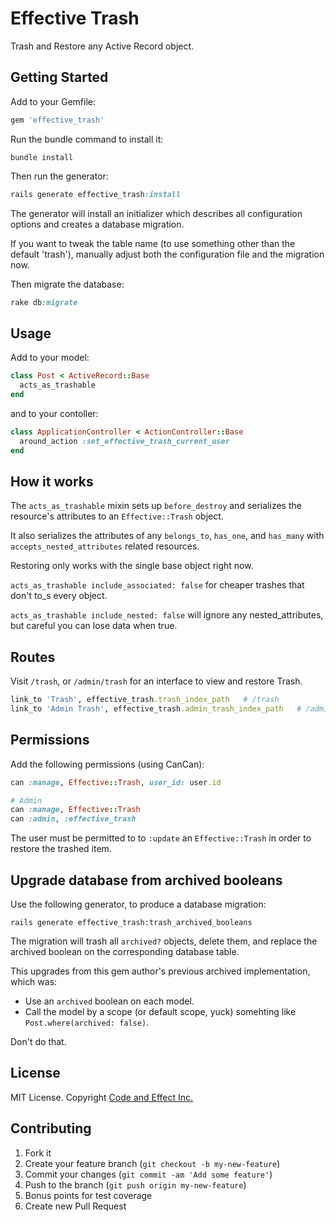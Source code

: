 # Effective Trash

Trash and Restore any Active Record object.

## Getting Started

Add to your Gemfile:

```ruby
gem 'effective_trash'
```

Run the bundle command to install it:

```console
bundle install
```

Then run the generator:

```ruby
rails generate effective_trash:install
```

The generator will install an initializer which describes all configuration options and creates a database migration.

If you want to tweak the table name (to use something other than the default 'trash'), manually adjust both the configuration file and the migration now.

Then migrate the database:

```ruby
rake db:migrate
```

## Usage

Add to your model:

```ruby
class Post < ActiveRecord::Base
  acts_as_trashable
end
```

and to your contoller:

```ruby
class ApplicationController < ActionController::Base
  around_action :set_effective_trash_current_user
end
```

## How it works

The `acts_as_trashable` mixin sets up `before_destroy` and serializes the resource's attributes to an `Effective::Trash` object.

It also serializes the attributes of any `belongs_to`, `has_one`, and `has_many` with `accepts_nested_attributes` related resources.

Restoring only works with the single base object right now.

`acts_as_trashable include_associated: false` for cheaper trashes that don't to_s every object.

`acts_as_trashable include_nested: false` will ignore any nested_attributes, but careful you can lose data when true.

## Routes

Visit `/trash`, or `/admin/trash` for an interface to view and restore Trash.

```ruby
link_to 'Trash', effective_trash.trash_index_path   # /trash
link_to 'Admin Trash', effective_trash.admin_trash_index_path   # /admin/trash
```

## Permissions

Add the following permissions (using CanCan):

```ruby
can :manage, Effective::Trash, user_id: user.id

# Admin
can :manage, Effective::Trash
can :admin, :effective_trash
```

The user must be permitted to to `:update` an `Effective::Trash` in order to restore the trashed item.

## Upgrade database from archived booleans

Use the following generator, to produce a database migration:

```
rails generate effective_trash:trash_archived_booleans
```

The migration will trash all `archived?` objects, delete them, and replace the archived boolean on the corresponding database table.

This upgrades from this gem author's previous archived implementation, which was:

- Use an `archived` boolean on each model.
- Call the model by a scope (or default scope, yuck) somehting like `Post.where(archived: false)`.

Don't do that.

## License

MIT License.  Copyright [Code and Effect Inc.](http://www.codeandeffect.com/)

## Contributing

1. Fork it
2. Create your feature branch (`git checkout -b my-new-feature`)
3. Commit your changes (`git commit -am 'Add some feature'`)
4. Push to the branch (`git push origin my-new-feature`)
5. Bonus points for test coverage
6. Create new Pull Request
